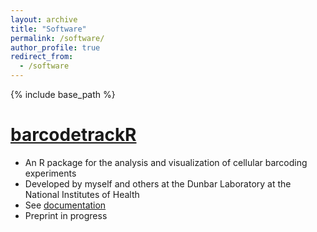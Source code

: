 ```yaml
---
layout: archive
title: "Software"
permalink: /software/
author_profile: true
redirect_from:
  - /software
---
```


{% include base_path %}

[barcodetrackR](d93espinoza.github.io/barcodetrackR)
======
* An R package for the analysis and visualization of cellular barcoding experiments
* Developed by myself and others at the Dunbar Laboratory at the National Institutes of Health
* See [documentation](d93espinoza.github.io/barcodetrackR)
* Preprint in progress

